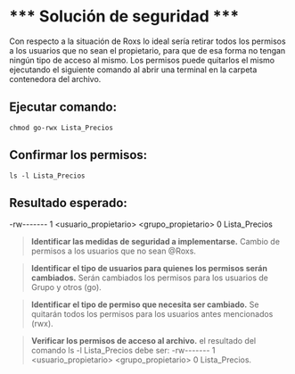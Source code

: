 # *** Solución de seguridad ***
 
Con respecto a la situación de Roxs lo ideal sería retirar todos los permisos a los usuarios que no sean el propietario, para que de esa forma no tengan ningún tipo de acceso al mismo.
Los permisos puede quitarlos el mismo ejecutando el siguiente comando al abrir una terminal en la carpeta contenedora del archivo.
 
## Ejecutar comando:
`chmod go-rwx Lista_Precios`
 
## Confirmar los permisos:
`ls -l Lista_Precios`
 
## Resultado esperado:
-rw------- 1 <usuario_propietario> <grupo_propietario> 0 Lista_Precios
 
>**Identificar las medidas de seguridad a implementarse.**
Cambio de permisos a los usuarios que no sean @Roxs.
 
>**Identificar el tipo de usuarios para quienes los permisos serán cambiados.**
Serán cambiados los permisos para los usuarios de Grupo y otros (go).
 
>**Identificar el tipo de permiso que necesita ser cambiado.**
Se quitarán todos los permisos para los usuarios antes mencionados (rwx).
 
>**Verificar los permisos de acceso al archivo.**
el resultado del comando ls -l Lista_Precios debe ser:
-rw------- 1 <usuario_propietario> <grupo_propietario> 0 Lista_Precios.